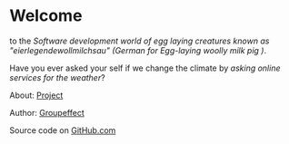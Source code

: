 # Welcome

to the *Software development world of egg laying creatures known as "eierlegendewollmilchsau" (German for Egg-laying woolly milk pig )*.

Have you ever asked your self if we change the climate by *asking online services for the weather*?


About:  [Project](/project)

Author: [Groupeffect](https://groupeffect.de)

Source code on [GitHub.com](https://github.com/groupeffect/monotremata)